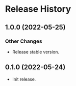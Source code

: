# Release History

## 1.0.0 (2022-05-25)
### Other Changes

- Release stable version.

## 0.1.0 (2022-05-24)

- Init release.